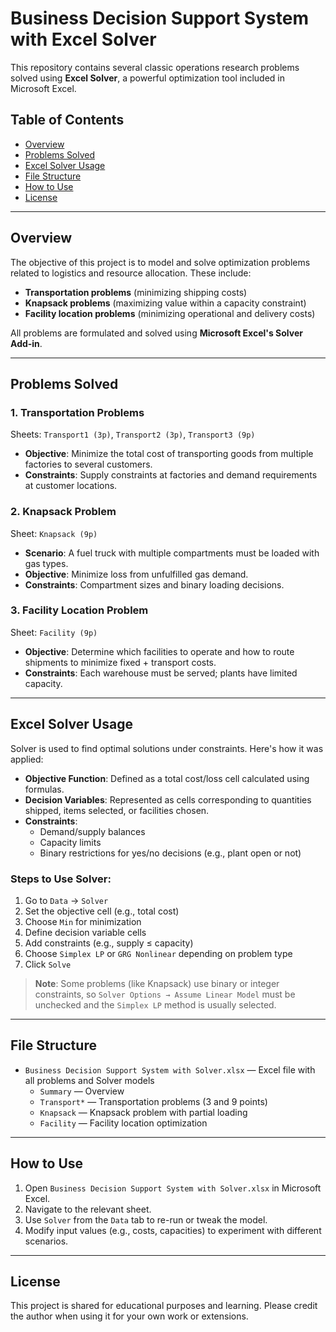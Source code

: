 # Business Decision Support System with Excel Solver

This repository contains several classic operations research problems solved using **Excel Solver**, a powerful optimization tool included in Microsoft Excel.

## Table of Contents

- [Overview](#overview)
- [Problems Solved](#problems-solved)
- [Excel Solver Usage](#excel-solver-usage)
- [File Structure](#file-structure)
- [How to Use](#how-to-use)
- [License](#license)

---

## Overview

The objective of this project is to model and solve optimization problems related to logistics and resource allocation. These include:

- **Transportation problems** (minimizing shipping costs)
- **Knapsack problems** (maximizing value within a capacity constraint)
- **Facility location problems** (minimizing operational and delivery costs)

All problems are formulated and solved using **Microsoft Excel's Solver Add-in**.

---

## Problems Solved

### 1. Transportation Problems
Sheets: `Transport1 (3p)`, `Transport2 (3p)`, `Transport3 (9p)`

- **Objective**: Minimize the total cost of transporting goods from multiple factories to several customers.
- **Constraints**: Supply constraints at factories and demand requirements at customer locations.

### 2. Knapsack Problem
Sheet: `Knapsack (9p)`

- **Scenario**: A fuel truck with multiple compartments must be loaded with gas types.
- **Objective**: Minimize loss from unfulfilled gas demand.
- **Constraints**: Compartment sizes and binary loading decisions.

### 3. Facility Location Problem
Sheet: `Facility (9p)`

- **Objective**: Determine which facilities to operate and how to route shipments to minimize fixed + transport costs.
- **Constraints**: Each warehouse must be served; plants have limited capacity.

---

## Excel Solver Usage

Solver is used to find optimal solutions under constraints. Here's how it was applied:

- **Objective Function**: Defined as a total cost/loss cell calculated using formulas.
- **Decision Variables**: Represented as cells corresponding to quantities shipped, items selected, or facilities chosen.
- **Constraints**:
  - Demand/supply balances
  - Capacity limits
  - Binary restrictions for yes/no decisions (e.g., plant open or not)

### Steps to Use Solver:

1. Go to `Data` → `Solver`
2. Set the objective cell (e.g., total cost)
3. Choose `Min` for minimization
4. Define decision variable cells
5. Add constraints (e.g., supply ≤ capacity)
6. Choose `Simplex LP` or `GRG Nonlinear` depending on problem type
7. Click `Solve`

> **Note**: Some problems (like Knapsack) use binary or integer constraints, so `Solver Options → Assume Linear Model` must be unchecked and the `Simplex LP` method is usually selected.

---

## File Structure

- `Business Decision Support System with Solver.xlsx` — Excel file with all problems and Solver models
  - `Summary` — Overview
  - `Transport*` — Transportation problems (3 and 9 points)
  - `Knapsack` — Knapsack problem with partial loading
  - `Facility` — Facility location optimization

---

## How to Use

1. Open `Business Decision Support System with Solver.xlsx` in Microsoft Excel.
2. Navigate to the relevant sheet.
3. Use `Solver` from the `Data` tab to re-run or tweak the model.
4. Modify input values (e.g., costs, capacities) to experiment with different scenarios.

---

## License

This project is shared for educational purposes and learning. Please credit the author when using it for your own work or extensions.

